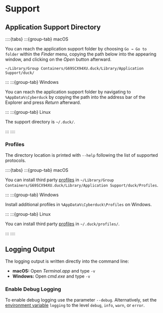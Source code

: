 Support
====

## Application Support Directory

::::{tabs}
:::{group-tab} macOS

You can reach the application support folder by choosing `Go → Go to folder` within the *Finder* menu, copying the path below into the appearing window, and clicking on the *Open* button afterward.

`~/Library/Group Containers/G69SCX94XU.duck/Library/Application Support/duck/`

:::
:::{group-tab} Windows

You can reach the application support folder by navigating to `%AppData%\Cyberduck` by copying the path into the address bar of the Explorer and press *Return* afterward.

:::
:::{group-tab} Linux

The support directory is `~/.duck/`.

:::
::::

### Profiles

The directory location is printed with `--help` following the list of supported protocols.

::::{tabs}
:::{group-tab} macOS

You can install third party [profiles](../protocols/profiles/index.md) in `~/Library/Group Containers/G69SCX94XU.duck/Library/Application Support/duck/Profiles`.

:::
:::{group-tab} Windows

Install additional profiles in `%AppData%\Cyberduck\Profiles` on Windows.

:::
:::{group-tab} Linux

You can install third party [profiles](../protocols/profiles/index.md) in `~/.duck/profiles/`.

:::
::::

## Logging Output

The logging output is written directly into the command line:

- **macOS:** Open *Terminal.app* and type `-v`
- **Windows:** Open *cmd.exe* and type `-v`

### Enable Debug Logging

To enable debug logging use the parameter `--debug`. Alternatively, set the [environment variable](index.md#preferences) `logging` to the level `debug`, `info`, `warn`, or `error`.
